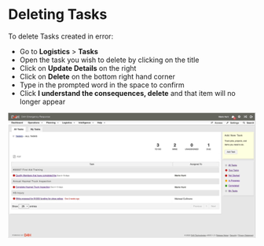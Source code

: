 # Deleting Tasks

To delete Tasks created in error:

* Go to **Logistics** > **Tasks**&#x20;
* Open the task you wish to delete by clicking on the title
* Click on **Update Details** on the right
* Click on **Delete** on the bottom right hand corner
* Type in the prompted word in the space to confirm
* Click **I understand the consequences, delete** and that item will no longer appear&#x20;

![](<../../.gitbook/assets/Deleting Tasks.gif>)
